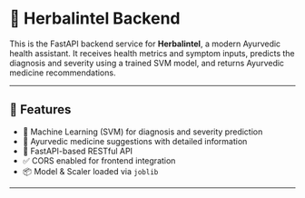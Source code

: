 # 🌿 Herbalintel Backend

This is the FastAPI backend service for **Herbalintel**, a modern Ayurvedic health assistant.
It receives health metrics and symptom inputs, predicts the diagnosis and severity using a trained SVM model, and returns Ayurvedic medicine recommendations.

---

## 🚀 Features

- 🧠 Machine Learning (SVM) for diagnosis and severity prediction  
- 🌱 Ayurvedic medicine suggestions with detailed information  
- 🏃 FastAPI-based RESTful API  
- ✅ CORS enabled for frontend integration  
- 📦 Model & Scaler loaded via `joblib`  

---
